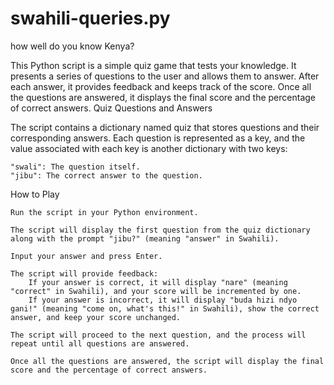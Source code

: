 # swahili-queries.py
how well do you know Kenya?

This Python script is a simple quiz game that tests your knowledge. It presents a series of questions to the user and allows them to answer. After each answer, it provides feedback and keeps track of the score. Once all the questions are answered, it displays the final score and the percentage of correct answers.
Quiz Questions and Answers

The script contains a dictionary named quiz that stores questions and their corresponding answers. Each question is represented as a key, and the value associated with each key is another dictionary with two keys:

    "swali": The question itself.
    "jibu": The correct answer to the question.

How to Play

    Run the script in your Python environment.

    The script will display the first question from the quiz dictionary along with the prompt "jibu?" (meaning "answer" in Swahili).

    Input your answer and press Enter.

    The script will provide feedback:
        If your answer is correct, it will display "nare" (meaning "correct" in Swahili), and your score will be incremented by one.
        If your answer is incorrect, it will display "buda hizi ndyo gani!" (meaning "come on, what's this!" in Swahili), show the correct answer, and keep your score unchanged.

    The script will proceed to the next question, and the process will repeat until all questions are answered.

    Once all the questions are answered, the script will display the final score and the percentage of correct answers.
